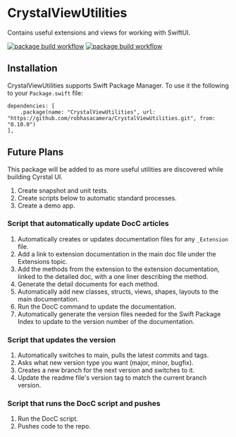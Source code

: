 # CrystalViewUtilities

Contains useful extensions and views for working with SwiftUI.

[![package build workflow](https://github.com/robhasacamera/CrystalViewUtilities/actions/workflows/ios-package.yml/badge.svg)](https://github.com/robhasacamera/CrystalViewUtilities/actions/workflows/ios-package.yml)
[![package build workflow](https://github.com/robhasacamera/CrystalViewUtilities/actions/workflows/mac-package.yml/badge.svg)](https://github.com/robhasacamera/CrystalViewUtilities/actions/workflows/mac-package.yml)

## Installation

CrystalViewUtilities supports Swift Package Manager. To use it the following to your `Package.swift` file:

```
dependencies: [
    .package(name: "CrystalViewUtilities", url: "https://github.com/robhasacamera/CrystalViewUtilities.git", from: "0.10.0")
],
```

## Future Plans

This package will be added to as more useful utilities are discovered while building Cyrstal UI.

1. Create snapshot and unit tests.
2. Create scripts below to automatic standard processes.
3. Create a demo app.

### Script that automatically update DocC articles
1. Automatically creates or updates documentation files for any `_Extension` file.
2. Add a link to extension documentation in the main doc file under the Extensions topic.
3. Add the methods from the extension to the extension documentation, linked to the detailed doc, with a one liner describing the method.
4. Generate the detail documents for each method.
5. Automatically add new classes, structs, views, shapes, layouts to the main documentation.
6. Run the DocC command to update the documentation.
7. Automatically generate the version files needed for the Swift Package Index to update to the version number of the documentation.

### Script that updates the version
1. Automatically switches to main, pulls the latest commits and tags.
2. Asks what new version type you want (major, minor, bugfix).
3. Creates a new branch for the next version and switches to it.
4. Update the readme file's version tag to match the current branch version.

### Script that runs the DocC script and pushes
1. Run the DocC script.
2. Pushes code to the repo.
